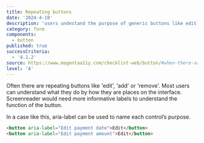 ```yaml
---
title: Repeating buttons
date: '2024-4-10'
description: 'users undestand the purpose of generic buttons like edit, add or remove.'
category: form
components:
  - button
published: true
successCriteria:
  - '4.1.2'
source: https://www.magentaa11y.com/checklist-web/button/#when-there-are-repeating-buttons
level: 'A'
---
```


Often there are repeating buttons like 'edit', 'add' or 'remove'. Most users can understand what they do by how they are places on the interface. Screenreader would need more informative labels to understand the function of the button.

In a case like this, aria-label can be used to name each control’s purpose.

```html
<button aria-label="Edit payment date">Edit</button>
<button aria-label="Edit payment amount">Edit</button>
```
